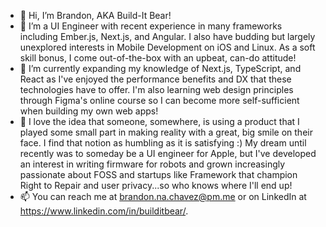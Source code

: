 - 👋 Hi, I’m Brandon, AKA Build-It Bear! 
- 👀 I’m a UI Engineer with recent experience in many frameworks including Ember.js, Next.js, and Angular. I also have budding but largely unexplored interests in Mobile Development on iOS and Linux. As a soft skill bonus, I come out-of-the-box with an upbeat, can-do attitude!
- 🌱 I’m currently expanding my knowledge of Next.js, TypeScript, and React as I've enjoyed the performance benefits and DX that these technologies have to offer. I'm also learning web design principles through Figma's online course so I can become more self-sufficient when building my own web apps!
- 💞️ I love the idea that someone, somewhere, is using a product that I played some small part in making reality with a great, big smile on their face. I find that notion as humbling as it is satisfying :) My dream until recently was to someday be a UI engineer for Apple, but I've developed an interest in writing firmware for robots and grown increasingly passionate about FOSS and startups like Framework that champion Right to Repair and user privacy...so who knows where I'll end up!
- 📫 You can reach me at brandon.na.chavez@pm.me or on LinkedIn at https://www.linkedin.com/in/builditbear/.
